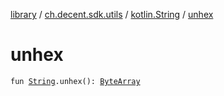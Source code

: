 [library](../../index.md) / [ch.decent.sdk.utils](../index.md) / [kotlin.String](index.md) / [unhex](./unhex.md)

# unhex

`fun `[`String`](https://kotlinlang.org/api/latest/jvm/stdlib/kotlin/-string/index.html)`.unhex(): `[`ByteArray`](https://kotlinlang.org/api/latest/jvm/stdlib/kotlin/-byte-array/index.html)
